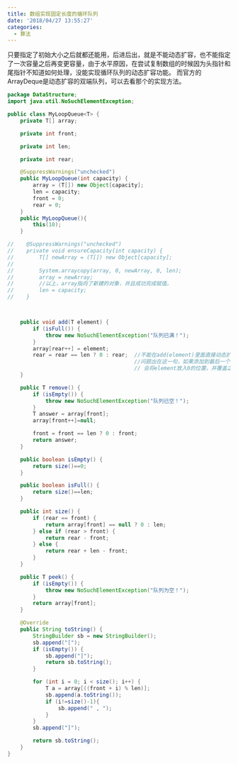 ```yaml
---
title: 数组实现固定长度的循环队列
date: '2018/04/27 13:55:27'
categories:
  - 算法
---
```


只要指定了初始大小之后就都还能用，后进后出，就是不能动态扩容，也不能指定了一次容量之后再变更容量，由于水平原因，在尝试复制数组的时候因为头指针和尾指针不知道如何处理，没能实现循环队列的动态扩容功能。
而官方的ArrayDeque是动态扩容的双端队列，可以去看那个的实现方法。
``` java
package DataStructure;
import java.util.NoSuchElementException;

public class MyLoopQueue<T> {
    private T[] array;

    private int front;

    private int len;

    private int rear;

    @SuppressWarnings("unchecked")
    public MyLoopQueue(int capacity) {
        array = (T[]) new Object[capacity];
        len = capacity;
        front = 0;
        rear = 0;
    }
    public MyLoopQueue(){
        this(10);
    }

//    @SuppressWarnings("unchecked")
//    private void ensureCapacity(int capacity) {
//        T[] newArray = (T[]) new Object[capacity];
//
//        System.arraycopy(array, 0, newArray, 0, len);
//        array = newArray;
//        //以上，array指向了新建的对象，并且成功完成赋值。
//        len = capacity;
//    }



    public void add(T element) {
        if (isFull()) {
            throw new NoSuchElementException("队列已满！");
        }
        array[rear++] = element;
        rear = rear == len ? 0 : rear;  //不能在add(element)里面直接动态扩容的原因：
                                        //问题出在这一句，如果添加到最后一个下标，rear将==0。但是下一次调用add(element)时，
                                        // 会将element放入0的位置，并覆盖之前的所有数据。
    }

    public T remove() {
        if (isEmpty()) {
            throw new NoSuchElementException("队列已空！");
        }
        T answer = array[front];
        array[front++]=null;

        front = front == len ? 0 : front;
        return answer;
    }

    public boolean isEmpty() {
        return size()==0;
    }

    public boolean isFull() {
        return size()==len;
    }

    public int size() {
        if (rear == front) {
            return array[front] == null ? 0 : len;
        } else if (rear > front) {
            return rear - front;
        } else {
            return rear + len - front;
        }
    }

    public T peek() {
        if (isEmpty()) {
            throw new NoSuchElementException("队列为空！");
        }
        return array[front];
    }

    @Override
    public String toString() {
        StringBuilder sb = new StringBuilder();
        sb.append("[");
        if (isEmpty()) {
            sb.append("]");
            return sb.toString();
        }

        for (int i = 0; i < size(); i++) {
            T a = array[((front + i) % len)];
            sb.append(a.toString());
            if (i!=size()-1){
                sb.append(" , ");
            }
        }
        sb.append("]");

        return sb.toString();
    }
}

```
                                                                                                                                                                                                                                                                                                                                                                                                                                                                                                                                                                                                                                                                                                                                                                                                                                                                                                                                                                                                                                                                                                                                                                                                                                                                                                                                                                                                                                                                                                                                                                                                                                                                                                                                                                                                                                                                                                                                                                                                                                                                                                                                                                                                                                                                                                                                                                                                                                                                                                                                                                                                                                                                                                                                                                                                                                                                                                                                                                                                                                                                                                                                                                                                                                                                                                                                                                                                                                                                                                                                                                                                                                                                                                                                                                                                                                                                                                                                                                                                                                                                                                                                                                                                                                                                                                                                                                                                                                                                                                                                                                                                                                                                                                                                                                                                                                                                                                                                                                                                                                                                                                                                                                                                                                                                                                                                                                                                                                                                                                                                                                                                                                                                                                                                                                                                                                                                                                                                                                                                                                                                                                                                                                                                                                                                                                                                                                                                                                                                                                                                                                                                                                                                                                                                                                                                                                                                                                                                                                                                                                                                                                                                                                                                                                                                                                                                                                                                                                                                                                                                                